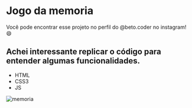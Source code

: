 # Jogo da memoria 

Você pode encontrar esse projeto no perfil do @beto.coder no instagram! :smile:

## Achei interessante replicar o código para entender algumas funcionalidades.

* HTML 
* CSS3 
* JS

![memoria](https://user-images.githubusercontent.com/100380010/218854130-85f7400b-de09-4e49-bedb-368e0f3bbbad.png)

